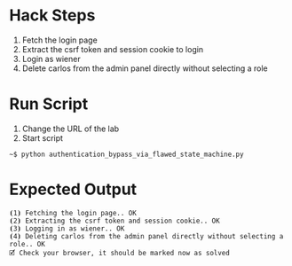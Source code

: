 # Hack Steps

1. Fetch the login page
2. Extract the csrf token and session cookie to login
3. Login as wiener
4. Delete carlos from the admin panel directly without selecting a role

# Run Script

1. Change the URL of the lab
2. Start script

```
~$ python authentication_bypass_via_flawed_state_machine.py
```

# Expected Output

```
⦗1⦘ Fetching the login page.. OK
⦗2⦘ Extracting the csrf token and session cookie.. OK
⦗3⦘ Logging in as wiener.. OK
⦗4⦘ Deleting carlos from the admin panel directly without selecting a role.. OK
🗹 Check your browser, it should be marked now as solved
```
